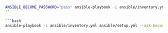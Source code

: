 
```bash
ANSIBLE_BECOME_PASSWORD="pass" ansible-playbook -i ansible/inventory.yml ansible/setup.yml
``

```bash
ansible-playbook -i ansible/inventory.yml ansible/setup.yml --ask-become-pass
```
